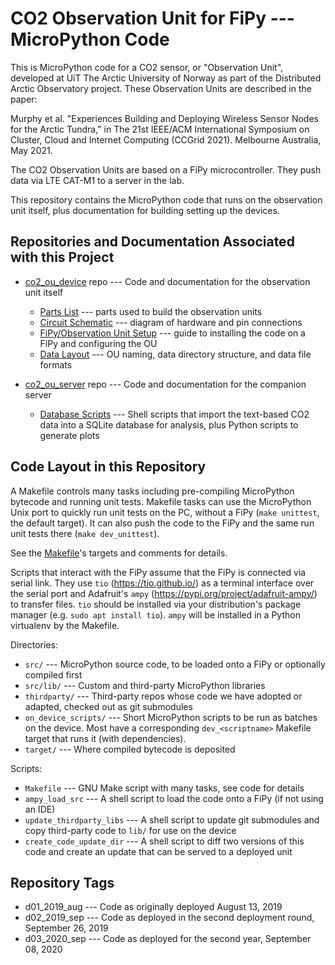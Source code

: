 CO2 Observation Unit for FiPy --- MicroPython Code
==================================================

This is MicroPython code for a CO2 sensor, or "Observation Unit",
developed at UiT The Arctic University of Norway
as part of the Distributed Arctic Observatory project.
These Observation Units are described in the paper:

Murphy et al.
"Experiences Building and Deploying
 Wireless Sensor Nodes for the Arctic Tundra,"
in The 21st IEEE/ACM International Symposium on
   Cluster, Cloud and Internet Computing (CCGrid 2021).
Melbourne Australia, May 2021.

The CO2 Observation Units are based on a FiPy microcontroller.
They push data via LTE CAT-M1 to a server in the lab.

This repository contains the MicroPython code that runs on the observation
unit itself, plus documentation for building setting up the devices.

Repositories and Documentation Associated with this Project
------------------------------------------------------------

- [co2_ou_device](https://github.com/arcticobservatory/co2_ou_device) repo
    --- Code and documentation for the observation unit itself

    - [Parts List](https://github.com/arcticobservatory/co2_ou_device/blob/master/doc/co2-unit-parts-list.md)
        --- parts used to build the observation units
    - [Circuit Schematic](https://github.com/arcticobservatory/co2_ou_device/blob/master/doc/co2-unit-schematic-v1.pdf)
        --- diagram of hardware and pin connections
    - [FiPy/Observation Unit Setup](https://github.com/arcticobservatory/co2_ou_device/blob/master/doc/co2-unit-fipy-setup.md)
        --- guide to installing the code on a FiPy and configuring the OU
    - [Data Layout](https://github.com/arcticobservatory/co2_ou_device/blob/master/doc/co2-unit-data-layout.md)
        --- OU naming, data directory structure, and data file formats

- [co2_ou_server](https://github.com/arcticobservatory/co2_ou_server) repo
    --- Code and documentation for the companion server

    - [Database Scripts](https://github.com/arcticobservatory/co2_ou_server/tree/master/database)
        --- Shell scripts that import the text-based CO2 data into a
            SQLite database for analysis, plus Python scripts to generate plots

Code Layout in this Repository
--------------------------------------------------

A Makefile controls many tasks including pre-compiling MicroPython bytecode and
running unit tests. Makefile tasks can use the MicroPython Unix port to quickly
run unit tests on the PC, without a FiPy (`make unittest`, the default target).
It can also push the code to the FiPy and the same run unit tests there (`make
dev_unittest`).

See the [Makefile](Makefile)'s targets and comments for details.

Scripts that interact with the FiPy assume that the FiPy is connected
via serial link.
They use `tio` (<https://tio.github.io/>)
as a terminal interface over the serial port
and Adafruit's `ampy` (<https://pypi.org/project/adafruit-ampy/>)
to transfer files.
`tio` should be installed via your distribution's package manager
(e.g. `sudo apt install tio`).
`ampy` will be installed in a Python virtualenv by the Makefile.

Directories:

- `src/`
    --- MicroPython source code, to be loaded onto a FiPy or optionally compiled first
- `src/lib/`
    --- Custom and third-party MicroPython libraries
- `thirdparty/`
    --- Third-party repos whose code we have adopted or adapted,
        checked out as git submodules
- `on_device_scripts/`
    --- Short MicroPython scripts to be run as batches on the device.
        Most have a corresponding `dev_<scriptname>` Makefile target
        that runs it (with dependencies).
- `target/`
    --- Where compiled bytecode is deposited

Scripts:

- `Makefile`
    --- GNU Make script with many tasks, see code for details
- `ampy_load_src`
    --- A shell script to load the code onto a FiPy (if not using an IDE)
- `update_thirdparty_libs`
    --- A shell script to update git submodules
        and copy third-party code to `lib/`
        for use on the device
- `create_code_update_dir`
    --- A shell script to diff two versions of this code
        and create an update that can be served to a deployed unit

Repository Tags
--------------------------------------------------

- d01_2019_aug
    --- Code as originally deployed August 13, 2019
- d02_2019_sep
    --- Code as deployed in the second deployment round, September 26, 2019
- d03_2020_sep
    --- Code as deployed for the second year, September 08, 2020
